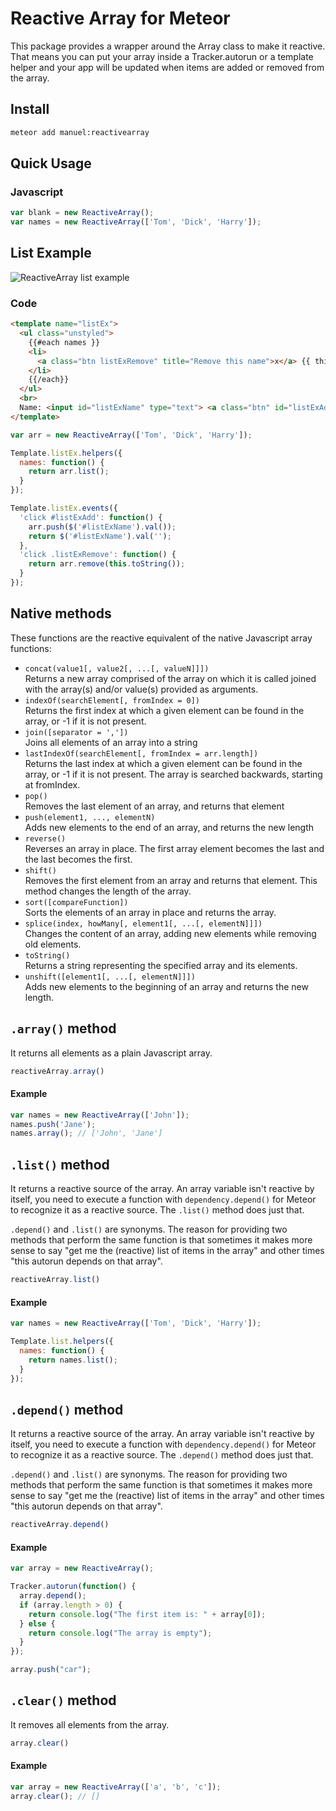 # Reactive Array for Meteor

This package provides a wrapper around the Array class to make it reactive. That means you can put your array inside a Tracker.autorun or a template helper and your app will be updated when items are added or removed from the array.

## Install

```bash
meteor add manuel:reactivearray
```

## Quick Usage

### Javascript

```js
var blank = new ReactiveArray();
var names = new ReactiveArray(['Tom', 'Dick', 'Harry']);
```

## List Example

![ReactiveArray list example](https://lh6.googleusercontent.com/pfN6_yRc_5PrsRKaImq3-LQzx4wOGF0U4rnJtYn88VUY4No1ln207OsPxGipXNtuHQvaRZCPN2hEGwA=w1680-h951)

### Code

```html
<template name="listEx">
  <ul class="unstyled">
    {{#each names }}
    <li>
      <a class="btn listExRemove" title="Remove this name">x</a> {{ this }}
    </li>
    {{/each}}
  </ul>
  <br>
  Name: <input id="listExName" type="text"> <a class="btn" id="listExAdd">Add name to list</a>
</template>
```

```js
var arr = new ReactiveArray(['Tom', 'Dick', 'Harry']);

Template.listEx.helpers({
  names: function() {
    return arr.list();
  }
});

Template.listEx.events({
  'click #listExAdd': function() {
    arr.push($('#listExName').val());
    return $('#listExName').val('');
  },
  'click .listExRemove': function() {
    return arr.remove(this.toString());
  }
});
```

## Native methods

These functions are the reactive equivalent of the native Javascript array functions:

- `concat(value1[, value2[, ...[, valueN]]])` <br/>
  Returns a new array comprised of the array on which it is called joined with the array(s) and/or value(s) provided as arguments.
- `indexOf(searchElement[, fromIndex = 0])` <br/>
  Returns the first index at which a given element can be found in the array, or -1 if it is not present.
- `join([separator = ','])` <br/>
  Joins all elements of an array into a string
- `lastIndexOf(searchElement[, fromIndex = arr.length])` <br/>
  Returns the last index at which a given element can be found in the array, or -1 if it is not present. The array is searched backwards, starting at fromIndex.
- `pop()` <br>
  Removes the last element of an array, and returns that element
- `push(element1, ..., elementN)` <br>
  Adds new elements to the end of an array, and returns the new length
- `reverse()` <br>
  Reverses an array in place. The first array element becomes the last and the last becomes the first.
- `shift()` <br>
  Removes the first element from an array and returns that element. This method changes the length of the array.
- `sort([compareFunction])` <br>
  Sorts the elements of an array in place and returns the array.
- `splice(index, howMany[, element1[, ...[, elementN]]])` <br>
  Changes the content of an array, adding new elements while removing old elements.
- `toString()` <br>
  Returns a string representing the specified array and its elements.
- `unshift([element1[, ...[, elementN]]])` <br>
  Adds new elements to the beginning of an array and returns the new length.
  
## `.array()` method

It returns all elements as a plain Javascript array.

```js
reactiveArray.array()
```

#### Example

```js
var names = new ReactiveArray(['John']);
names.push('Jane');
names.array(); // ['John', 'Jane']
```

## `.list()` method

It returns a reactive source of the array. An array variable isn't reactive by itself, you need to execute a function with `dependency.depend()` for Meteor to recognize it as a reactive source. The `.list()` method does just that.

`.depend()` and `.list()` are synonyms. The reason for providing two methods that perform the same function is that sometimes it makes more sense to say "get me the (reactive) list of items in the array" and other times "this autorun depends on that array".

```js
reactiveArray.list()
```

#### Example

```js
var names = new ReactiveArray(['Tom', 'Dick', 'Harry']);

Template.list.helpers({
  names: function() {
    return names.list();
  }
});
```

## `.depend()` method

It returns a reactive source of the array. An array variable isn't reactive by itself, you need to execute a function with `dependency.depend()` for Meteor to recognize it as a reactive source. The `.depend()` method does just that.

`.depend()` and `.list()` are synonyms. The reason for providing two methods that perform the same function is that sometimes it makes more sense to say "get me the (reactive) list of items in the array" and other times "this autorun depends on that array".

```js
reactiveArray.depend()
````

#### Example

```js
var array = new ReactiveArray();

Tracker.autorun(function() {
  array.depend();
  if (array.length > 0) {
    return console.log("The first item is: " + array[0]);
  } else {
    return console.log("The array is empty");
  }
});

array.push("car");
```

## `.clear()` method

It removes all elements from the array.

```js
array.clear()
```

#### Example

```js
var array = new ReactiveArray(['a', 'b', 'c']);
array.clear(); // []
```
